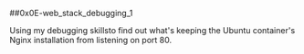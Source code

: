 ##0x0E-web_stack_debugging_1

Using my debugging skillsto find out what's keeping the Ubuntu container's Nginx installation from listening on port 80.
